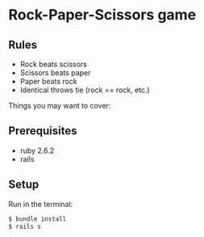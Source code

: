 # Rock-Paper-Scissors game

## Rules
* Rock beats scissors
* Scissors beats paper
* Paper beats rock
* Identical throws tie (rock == rock, etc.)

Things you may want to cover:

## Prerequisites
* ruby 2.6.2
* rails

## Setup
Run in the terminal:

```bash
$ bundle install
$ rails s
```